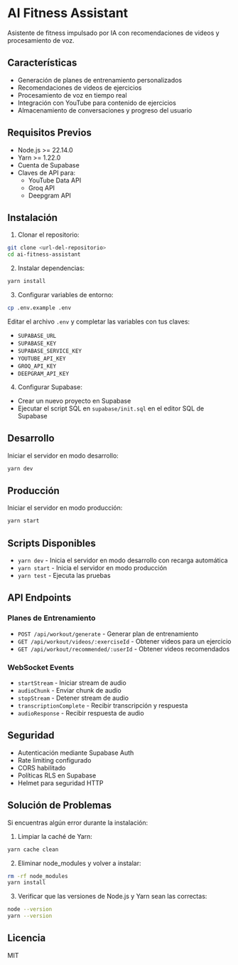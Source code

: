 # AI Fitness Assistant

Asistente de fitness impulsado por IA con recomendaciones de videos y procesamiento de voz.

## Características

- Generación de planes de entrenamiento personalizados
- Recomendaciones de videos de ejercicios
- Procesamiento de voz en tiempo real
- Integración con YouTube para contenido de ejercicios
- Almacenamiento de conversaciones y progreso del usuario

## Requisitos Previos

- Node.js >= 22.14.0
- Yarn >= 1.22.0
- Cuenta de Supabase
- Claves de API para:
  - YouTube Data API
  - Groq API
  - Deepgram API

## Instalación

1. Clonar el repositorio:
```bash
git clone <url-del-repositorio>
cd ai-fitness-assistant
```

2. Instalar dependencias:
```bash
yarn install
```

3. Configurar variables de entorno:
```bash
cp .env.example .env
```
Editar el archivo `.env` y completar las variables con tus claves:
- `SUPABASE_URL`
- `SUPABASE_KEY`
- `SUPABASE_SERVICE_KEY`
- `YOUTUBE_API_KEY`
- `GROQ_API_KEY`
- `DEEPGRAM_API_KEY`

4. Configurar Supabase:
- Crear un nuevo proyecto en Supabase
- Ejecutar el script SQL en `supabase/init.sql` en el editor SQL de Supabase

## Desarrollo

Iniciar el servidor en modo desarrollo:
```bash
yarn dev
```

## Producción

Iniciar el servidor en modo producción:
```bash
yarn start
```

## Scripts Disponibles

- `yarn dev` - Inicia el servidor en modo desarrollo con recarga automática
- `yarn start` - Inicia el servidor en modo producción
- `yarn test` - Ejecuta las pruebas

## API Endpoints

### Planes de Entrenamiento
- `POST /api/workout/generate` - Generar plan de entrenamiento
- `GET /api/workout/videos/:exerciseId` - Obtener videos para un ejercicio
- `GET /api/workout/recommended/:userId` - Obtener videos recomendados

### WebSocket Events
- `startStream` - Iniciar stream de audio
- `audioChunk` - Enviar chunk de audio
- `stopStream` - Detener stream de audio
- `transcriptionComplete` - Recibir transcripción y respuesta
- `audioResponse` - Recibir respuesta de audio

## Seguridad

- Autenticación mediante Supabase Auth
- Rate limiting configurado
- CORS habilitado
- Políticas RLS en Supabase
- Helmet para seguridad HTTP

## Solución de Problemas

Si encuentras algún error durante la instalación:

1. Limpiar la caché de Yarn:
```bash
yarn cache clean
```

2. Eliminar node_modules y volver a instalar:
```bash
rm -rf node_modules
yarn install
```

3. Verificar que las versiones de Node.js y Yarn sean las correctas:
```bash
node --version
yarn --version
```

## Licencia

MIT 